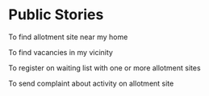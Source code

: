 # Public Stories

To find allotment site near my home

To find vacancies in my vicinity

To register on waiting list with one or more allotment sites

To send complaint about activity on allotment site